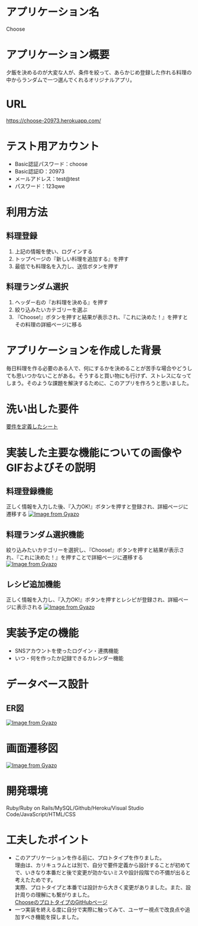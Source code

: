 # アプリケーション名
Choose

# アプリケーション概要
夕飯を決めるのが大変な人が、条件を絞って、あらかじめ登録した作れる料理の中からランダムで一つ選んでくれるオリジナルアプリ。

# URL
https://choose-20973.herokuapp.com/

# テスト用アカウント
- Basic認証パスワード：choose
- Basic認証ID：20973
- メールアドレス：test@test
- パスワード：123qwe

# 利用方法
## 料理登録
1. 上記の情報を使い、ログインする
2. トップページの『新しい料理を追加する』を押す
3. 最低でも料理名を入力し、送信ボタンを押す

## 料理ランダム選択
1. ヘッダー右の『お料理を決める』を押す
2. 絞り込みたいカテゴリーを選ぶ
3. 『Choose!』ボタンを押すと結果が表示され、『これに決めた！』を押すとその料理の詳細ページに移る

# アプリケーションを作成した背景
毎日料理を作る必要のある人で、何にするかを決めることが苦手な場合やどうしても思いつかないことがある。そうすると買い物にも行けず、ストレスになってしまう。そのような課題を解決するために、このアプリを作ろうと思いました。

# 洗い出した要件
[要件を定義したシート](https://docs.google.com/spreadsheets/d/1-G7UtILwlrXgBiyZS_Mt3We9F87fOs-ZLfnmx0VssR0/edit#gid=982722306)

# 実装した主要な機能についての画像やGIFおよびその説明
## 料理登録機能
正しく情報を入力した後、『入力OK!』ボタンを押すと登録され、詳細ページに遷移する
[![Image from Gyazo](https://i.gyazo.com/8a8791dbdfa8b74c085ea21a631d2425.gif)](https://gyazo.com/8a8791dbdfa8b74c085ea21a631d2425)

## 料理ランダム選択機能
絞り込みたいカテゴリーを選択し、『Choose!』ボタンを押すと結果が表示され、『これに決めた！』を押すことで詳細ページに遷移する
[![Image from Gyazo](https://i.gyazo.com/8599844d4cfa033c944d9d30f5e05997.gif)](https://gyazo.com/8599844d4cfa033c944d9d30f5e05997)

## レシピ追加機能
正しく情報を入力し、『入力OK!』ボタンを押すとレシピが登録され、詳細ページに表示される
[![Image from Gyazo](https://i.gyazo.com/4143e94a900acfabcd1aa60bcd2981e1.gif)](https://gyazo.com/4143e94a900acfabcd1aa60bcd2981e1)

# 実装予定の機能
- SNSアカウントを使ったログイン・連携機能
- いつ・何を作ったか記録できるカレンダー機能

# データベース設計
## ER図
[![Image from Gyazo](https://i.gyazo.com/a4f036a57436d51640c464a39d834724.png)](https://gyazo.com/a4f036a57436d51640c464a39d834724)

# 画面遷移図
[![Image from Gyazo](https://i.gyazo.com/2578a876572e2e390c15ca7def45cab5.png)](https://gyazo.com/2578a876572e2e390c15ca7def45cab5)

# 開発環境
Ruby/Ruby on Rails/MySQL/Github/Heroku/Visual Studio Code/JavaScript/HTML/CSS

# 工夫したポイント
- このアプリケーションを作る前に、プロトタイプを作りました。<br>
  理由は、カリキュラムとは別で、自分で要件定義から設計することが初めてで、いきなり本番だと後で変更が効かないミスや設計段階での不備が出ると考えたためです。<br>
  実際、プロトタイプと本番では設計から大きく変更がありました。また、設計周りの理解にも繋がりました。<br>
  [ChooseのプロトタイプのGitHubページ](https://github.com/malvart/proto-choose)
- 一つ実装を終える度に自分で実際に触ってみて、ユーザー視点で改良点や追加すべき機能を探しました。
